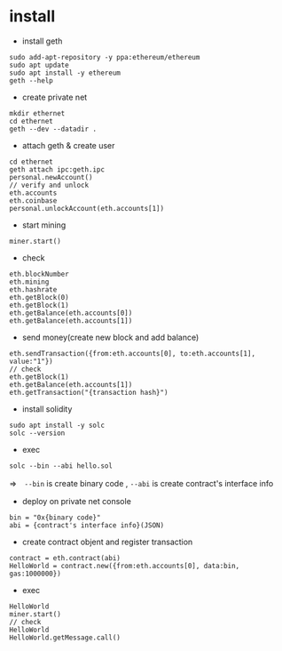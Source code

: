 # install

* install geth

```
sudo add-apt-repository -y ppa:ethereum/ethereum
sudo apt update
sudo apt install -y ethereum
geth --help
```

* create private net

```
mkdir ethernet
cd ethernet
geth --dev --datadir .
```

* attach geth & create user

```
cd ethernet
geth attach ipc:geth.ipc
personal.newAccount()
// verify and unlock
eth.accounts
eth.coinbase
personal.unlockAccount(eth.accounts[1])
```

* start mining

```
miner.start()
```

* check

```
eth.blockNumber
eth.mining
eth.hashrate
eth.getBlock(0)
eth.getBlock(1)
eth.getBalance(eth.accounts[0])
eth.getBalance(eth.accounts[1])
```

* send money(create new block and add balance)

```
eth.sendTransaction({from:eth.accounts[0], to:eth.accounts[1], value:"1"})
// check
eth.getBlock(1)
eth.getBalance(eth.accounts[1])
eth.getTransaction("{transaction hash}")
```

* install solidity

```
sudo apt install -y solc
solc --version
```

* exec 

```
solc --bin --abi hello.sol
```
⇒　`--bin` is create binary code , `--abi` is create contract's interface info

* deploy
on private net console

```
bin = "0x{binary code}"
abi = {contract's interface info}(JSON)
```

* create contract objent and register transaction

```
contract = eth.contract(abi)
HelloWorld = contract.new({from:eth.accounts[0], data:bin, gas:1000000})
```

* exec

```
HelloWorld
miner.start()
// check
HelloWorld
HelloWorld.getMessage.call()
```
